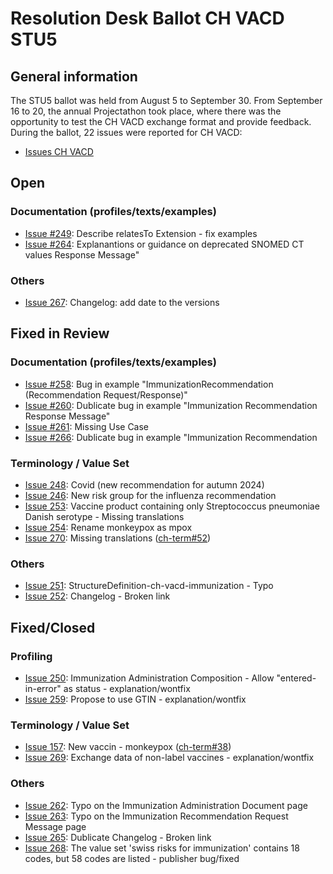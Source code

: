 # Resolution Desk Ballot CH VACD STU5

## General information
The STU5 ballot was held from August 5 to September 30. From September 16 to 20, 
the annual Projectathon took place, where there was the opportunity to test the 
CH VACD exchange format and provide feedback.   
During the ballot, 22 issues were reported for CH VACD:
* [Issues CH VACD](https://github.com/hl7ch/ch-vacd/issues?q=is%3Aissue+is%3Aopen+label%3A%22v5.0.0+-+STU+5%22)

## Open

### Documentation (profiles/texts/examples)
* [Issue #249](https://github.com/hl7ch/ch-vacd/issues/249): Describe relatesTo Extension - fix examples
* [Issue #264](https://github.com/hl7ch/ch-vacd/issues/264): Explanantions or guidance on deprecated SNOMED CT values
Response Message"
  
### Others
* [Issue 267](https://github.com/hl7ch/ch-vacd/issues/267): Changelog: add date to the versions



## Fixed in Review

### Documentation (profiles/texts/examples)
* [Issue #258](https://github.com/hl7ch/ch-vacd/issues/258): Bug in example "ImmunizationRecommendation (Recommendation Request/Response)"
* [Issue #260](https://github.com/hl7ch/ch-vacd/issues/260): Dublicate bug in example "Immunization Recommendation Response Message"
* [Issue #261](https://github.com/hl7ch/ch-vacd/issues/261): Missing Use Case
* [Issue #266](https://github.com/hl7ch/ch-vacd/issues/266): Dublicate bug in example "Immunization Recommendation 

### Terminology / Value Set
* [Issue 248](https://github.com/hl7ch/ch-vacd/issues/248): Covid (new recommendation for autumn 2024)
* [Issue 246](https://github.com/hl7ch/ch-vacd/issues/246): New risk group for the influenza recommendation
* [Issue 253](https://github.com/hl7ch/ch-vacd/issues/253): Vaccine product containing only Streptococcus pneumoniae Danish serotype - Missing translations
* [Issue 254](https://github.com/hl7ch/ch-vacd/issues/254): Rename monkeypox as mpox
* [Issue 270](https://github.com/hl7ch/ch-vacd/issues/270): Missing translations ([ch-term#52](https://github.com/hl7ch/ch-term/issues/52))


### Others
* [Issue 251](https://github.com/hl7ch/ch-vacd/issues/251): StructureDefinition-ch-vacd-immunization - Typo
* [Issue 252](https://github.com/hl7ch/ch-vacd/issues/252): Changelog - Broken link


## Fixed/Closed

### Profiling
* [Issue 250](https://github.com/hl7ch/ch-vacd/issues/250): Immunization Administration Composition - Allow "entered-in-error" as status - explanation/wontfix
* [Issue 259](https://github.com/hl7ch/ch-vacd/issues/259): Propose to use GTIN - explanation/wontfix

### Terminology / Value Set
* [Issue 157](https://github.com/hl7ch/ch-vacd/issues/157): New vaccin - monkeypox ([ch-term#38](https://github.com/hl7ch/ch-term/issues/38))
* [Issue 269](https://github.com/hl7ch/ch-vacd/issues/269): Exchange data of non-label vaccines - explanation/wontfix

### Others
* [Issue 262](https://github.com/hl7ch/ch-vacd/issues/262): Typo on the Immunization Administration Document page
* [Issue 263](https://github.com/hl7ch/ch-vacd/issues/263): Typo on the Immunization Recommendation Request Message page
* [Issue 265](https://github.com/hl7ch/ch-vacd/issues/265): Dublicate Changelog - Broken link
* [Issue 268](https://github.com/hl7ch/ch-vacd/issues/268): The value set 'swiss risks for immunization' contains 18 codes, but 58 codes are listed - publisher bug/fixed